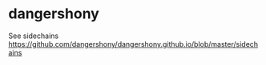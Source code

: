 # dangershony

See sidechains https://github.com/dangershony/dangershony.github.io/blob/master/sidechains
